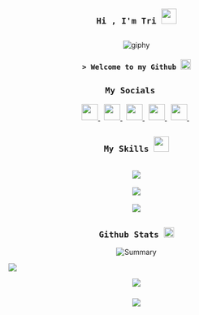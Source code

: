 <h3 align="center">
  <samp>Hi , I'm Tri <b><img src="https://media.giphy.com/media/mGcNjsfWAjY5AEZNw6/giphy.gif" width="30"></img></b></samp>
</h3>


##    

<p align="center">
  <img src="https://i.giphy.com/media/v1.Y2lkPTc5MGI3NjExenZ1Y21maXFwaGYzemZqaTI1ZnVwZHQ1dGxyNThvbHIwZG1xOG9wMyZlcD12MV9pbnRlcm5hbF9naWZfYnlfaWQmY3Q9Zw/qgQUggAC3Pfv687qPC/giphy.gif" alt="giphy" />
</p>
     

<h4 align="center">
   <samp>&gt; Welcome to my Github <b><img src="https://media.giphy.com/media/TEdRZnV7l3S067fiGR/giphy.gif" width="20" class="giphy-embed"></img></b></samp>
</h4>


##        



<h3 align="center">
  <samp> My Socials  <b><img src="https://media.giphy.com/media/TEnXkcsHrP4YedChhA/giphy.gif" width="15"  class="giphy-embed"></img></b></samp>
</h3>
<p align="center">
<a href="https://www.threads.net/@trihvn" target="_blank" rel="noreferrer">
<picture>
<source media="(prefers-color-scheme: dark)" srcset="https://raw.githubusercontent.com/danielcranney/readme-generator/main/public/icons/socials/threads-dark.svg" />
<source media="(prefers-color-scheme: light)" srcset="https://raw.githubusercontent.com/danielcranney/readme-generator/main/public/icons/socials/threads.svg" />
<img src="https://raw.githubusercontent.com/danielcranney/readme-generator/main/public/icons/socials/threads.svg" width="32" height="32" />
</picture> 
</a>
&nbsp;
<a href="https://www.facebook.com/trihvn" target="_blank" rel="noreferrer">
<picture>
<source media="(prefers-color-scheme: dark)" srcset="https://raw.githubusercontent.com/danielcranney/readme-generator/main/public/icons/socials/facebook-dark.svg" />
<source media="(prefers-color-scheme: light)" srcset="https://raw.githubusercontent.com/danielcranney/readme-generator/main/public/icons/socials/facebook.svg" />
<img src="https://raw.githubusercontent.com/danielcranney/readme-generator/main/public/icons/socials/facebook.svg" width="32" height="32"  />
</picture>
</a>
&nbsp;
<a href="http://www.instagram.com/trihvn" target="_blank" rel="noreferrer">
<picture>
<source media="(prefers-color-scheme: dark)" srcset="https://raw.githubusercontent.com/danielcranney/readme-generator/main/public/icons/socials/instagram-dark.svg" />
<source media="(prefers-color-scheme: light)" srcset="https://raw.githubusercontent.com/danielcranney/readme-generator/main/public/icons/socials/instagram.svg" />
<img src="https://raw.githubusercontent.com/danielcranney/readme-generator/main/public/icons/socials/instagram.svg" width="32" height="32" />
</picture>
</a>
&nbsp;
<a href="https://www.behance.com/thvfoto" target="_blank" rel="noreferrer">
<picture>
<source media="(prefers-color-scheme: dark)" srcset="https://raw.githubusercontent.com/danielcranney/readme-generator/main/public/icons/socials/behance-dark.svg" />
<source media="(prefers-color-scheme: light)" srcset="https://raw.githubusercontent.com/danielcranney/readme-generator/main/public/icons/socials/behance.svg" />
<img src="https://raw.githubusercontent.com/danielcranney/readme-generator/main/public/icons/socials/behance.svg" width="32" height="32" />
</picture>
</a>
&nbsp;
<a href="https://www.linkedin.com/in/itatri" target="_blank" rel="noreferrer">
<picture>
<source media="(prefers-color-scheme: dark)" srcset="https://raw.githubusercontent.com/danielcranney/readme-generator/main/public/icons/socials/linkedin-dark.svg" />
<source media="(prefers-color-scheme: light)" srcset="https://raw.githubusercontent.com/danielcranney/readme-generator/main/public/icons/socials/linkedin.svg" />
<img src="https://raw.githubusercontent.com/danielcranney/readme-generator/main/public/icons/socials/linkedin.svg" width="32" height="32" />
</picture>
</a>
&nbsp;
</p>      


##
 
<h3 align="center">
  <samp> My Skills <b> <img src="https://i.giphy.com/media/v1.Y2lkPTc5MGI3NjExbXNqZjA2ZHk4ZG1kdGY5ZXo4amtuamwyZ280Z3EyZzBtNzR0dHE0cSZlcD12MV9pbnRlcm5hbF9naWZfYnlfaWQmY3Q9cw/oOylMv2oLDxcxGzYn6/giphy.gif" width="30" class="giphy-embed"> </img></b></samp>
</h3>
<p align="center">
   &nbsp; <br>
        <img src="https://skillicons.dev/icons?i=cs,c,dotnet,mongodb,postman,mysql" /><br>
    &nbsp; <br>
        <img src="https://skillicons.dev/icons?i=vscode,visualstudio,js,html,css,bootstrap" /><br>
   &nbsp; <br>
<img src="https://skillicons.dev/icons?i=illustrator,ae,premiere,photoshop,figma,git" />
</p>

##  

<h3 align="center">
  <samp> Github Stats <b> <img src="https://i.giphy.com/media/v1.Y2lkPTc5MGI3NjExdmh4MHdidHhkdDF6aWdsZnU4cTlidW1wcmQ3MzZzd2Uyd2I3cHMxYyZlcD12MV9pbnRlcm5hbF9naWZfYnlfaWQmY3Q9cw/GFvqHbPSI6LCcqkemF/giphy.gif" width="20" class="giphy-embed"> </img></b></samp>
</h3>

<div align="center">

![Summary](http://github-profile-summary-cards.vercel.app/api/cards/profile-details?username=Itatri&theme=2077)

</div>

<img src="https://user-images.githubusercontent.com/73097560/115834477-dbab4500-a447-11eb-908a-139a6edaec5c.gif">        

<div align="center">

![](https://komarev.com/ghpvc/?username=Itatri&abbreviated=true&color=blue)  

</div>


<h3 align="center">
    <img src="https://readme-typing-svg.herokuapp.com/?font=Righteous&size=20&center=true&vCenter=true&width=500&height=70&duration=4000&lines=Thanks+for+visiting+;+Connect+me+on+my+Socials">
</h3>

